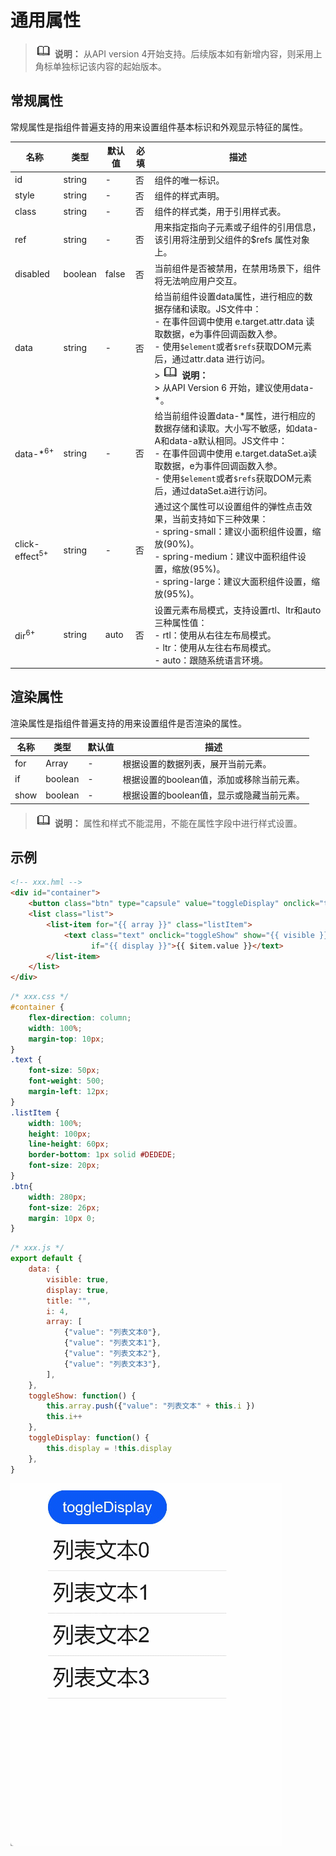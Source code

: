 # 通用属性

> ![icon-note.gif](public_sys-resources/icon-note.gif) **说明：**
> 从API version 4开始支持。后续版本如有新增内容，则采用上角标单独标记该内容的起始版本。

## 常规属性

常规属性是指组件普遍支持的用来设置组件基本标识和外观显示特征的属性。

| 名称 | 类型 | 默认值 | 必填 | 描述 |
| -------- | -------- | -------- | -------- | -------- |
| id | string | - | 否 | 组件的唯一标识。 |
| style | string | - | 否 | 组件的样式声明。 |
| class | string | - | 否 | 组件的样式类，用于引用样式表。 |
| ref | string | - | 否 | 用来指定指向子元素或子组件的引用信息，该引用将注册到父组件的$refs&nbsp;属性对象上。 |
| disabled | boolean | false | 否 | 当前组件是否被禁用，在禁用场景下，组件将无法响应用户交互。 |
| data | string | - | 否 | 给当前组件设置data属性，进行相应的数据存储和读取。JS文件中：<br/>-&nbsp;在事件回调中使用&nbsp;e.target.attr.data&nbsp;读取数据，e为事件回调函数入参。<br/>-&nbsp;使用`$element`或者`$refs`获取DOM元素后，通过attr.data&nbsp;进行访问。<br/>>&nbsp;![icon-note.gif](public_sys-resources/icon-note.gif)&nbsp;**说明：**<br/>>&nbsp;从API&nbsp;Version&nbsp;6&nbsp;开始，建议使用data-\*。 |
| data-\*<sup>6+</sup> | string | - | 否 | 给当前组件设置data-\*属性，进行相应的数据存储和读取。大小写不敏感，如data-A和data-a默认相同。JS文件中：<br/>-&nbsp;在事件回调中使用&nbsp;e.target.dataSet.a读取数据，e为事件回调函数入参。<br/>-&nbsp;使用`$element`或者`$refs`获取DOM元素后，通过dataSet.a进行访问。 |
| click-effect<sup>5+</sup> | string | - | 否 | 通过这个属性可以设置组件的弹性点击效果，当前支持如下三种效果：<br/>-&nbsp;spring-small：建议小面积组件设置，缩放(90%)。<br/>-&nbsp;spring-medium：建议中面积组件设置，缩放(95%)。<br/>-&nbsp;spring-large：建议大面积组件设置，缩放(95%)。 |
| dir<sup>6+</sup> | string | auto | 否 | 设置元素布局模式，支持设置rtl、ltr和auto三种属性值：<br/>-&nbsp;rtl：使用从右往左布局模式。<br/>-&nbsp;ltr：使用从左往右布局模式。<br/>-&nbsp;auto：跟随系统语言环境。 |


## 渲染属性

渲染属性是指组件普遍支持的用来设置组件是否渲染的属性。

| 名称 | 类型 | 默认值 | 描述 |
| -------- | -------- | -------- | -------- |
| for | Array | - | 根据设置的数据列表，展开当前元素。 |
| if | boolean | - | 根据设置的boolean值，添加或移除当前元素。 |
| show | boolean | - | 根据设置的boolean值，显示或隐藏当前元素。 |

> ![icon-note.gif](public_sys-resources/icon-note.gif) **说明：**
> 属性和样式不能混用，不能在属性字段中进行样式设置。

## 示例

```html
<!-- xxx.hml -->
<div id="container">
    <button class="btn" type="capsule" value="toggleDisplay" onclick="toggleDisplay"></button>
	<list class="list">
		<list-item for="{{ array }}" class="listItem">
			<text class="text" onclick="toggleShow" show="{{ visible }}"
                  if="{{ display }}">{{ $item.value }}</text>
		</list-item>
	</list>
</div>
```

```css
/* xxx.css */
#container {
    flex-direction: column;
    width: 100%;
    margin-top: 10px;
}
.text {
    font-size: 50px;
    font-weight: 500;
    margin-left: 12px;
}
.listItem {
    width: 100%;
    height: 100px;
    line-height: 60px;
    border-bottom: 1px solid #DEDEDE;
    font-size: 20px;
}
.btn{
    width: 280px;
    font-size: 26px;
    margin: 10px 0;
}
```

```js
/* xxx.js */
export default {
	data: {
        visible: true,
        display: true,
        title: "",
        i: 4,
        array: [
            {"value": "列表文本0"},
            {"value": "列表文本1"},
            {"value": "列表文本2"},
            {"value": "列表文本3"},
        ],
    },
    toggleShow: function() {
        this.array.push({"value": "列表文本" + this.i })
        this.i++
    },
    toggleDisplay: function() {
        this.display = !this.display
    },
}
```

![zh-cn-attributes](figures/zh-cn-attributes.gif)